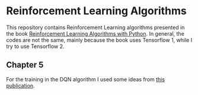 # Reinforcement Learning Algorithms

This repository contains Reinforcement Learning algorithms presented in the book [Reinforcement Learning Algorithms with Python](https://github.com/PacktPublishing/Reinforcement-Learning-Algorithms-with-Python).
In general, the codes are not the same, mainly because the book uses Tensorflow 1, while I try to use Tensorflow 2.

## Chapter 5

For the training in the DQN algorithm I used some ideas from [this publication](https://medium.com/analytics-vidhya/building-a-powerful-dqn-in-tensorflow-2-0-explanation-tutorial-d48ea8f3177a).
